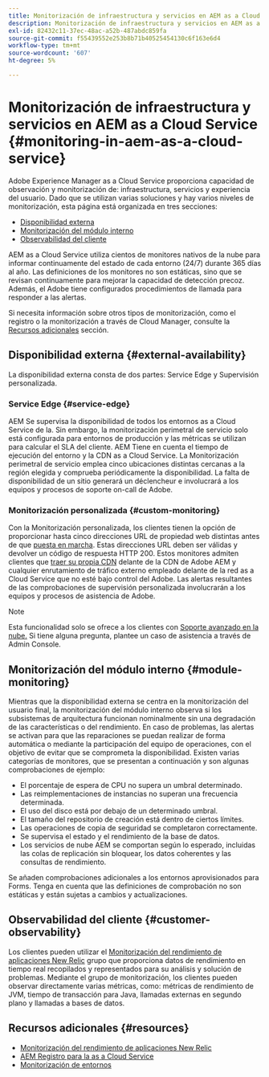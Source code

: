 ```yaml
---
title: Monitorización de infraestructura y servicios en AEM as a Cloud Service
description: Monitorización de infraestructura y servicios en AEM as a Cloud Service
exl-id: 82432c11-37ec-48ac-a52b-487abdc859fa
source-git-commit: f55439552e253b8b71b40525454130c6f163e6d4
workflow-type: tm+mt
source-wordcount: '607'
ht-degree: 5%

---
```


# Monitorización de infraestructura y servicios en AEM as a Cloud Service {#monitoring-in-aem-as-a-cloud-service}

Adobe Experience Manager as a Cloud Service proporciona capacidad de observación y monitorización de: infraestructura, servicios y experiencia del usuario. Dado que se utilizan varias soluciones y hay varios niveles de monitorización, esta página está organizada en tres secciones:

* [Disponibilidad externa](#external-availability)
* [Monitorización del módulo interno](#module-monitoring)
* [Observabilidad del cliente](#customer-observability)

AEM as a Cloud Service utiliza cientos de monitores nativos de la nube para informar continuamente del estado de cada entorno (24/7) durante 365 días al año. Las definiciones de los monitores no son estáticas, sino que se revisan continuamente para mejorar la capacidad de detección precoz. Además, el Adobe tiene configurados procedimientos de llamada para responder a las alertas.

Si necesita información sobre otros tipos de monitorización, como el registro o la monitorización a través de Cloud Manager, consulte la [Recursos adicionales](#resources) sección.

## Disponibilidad externa {#external-availability}

La disponibilidad externa consta de dos partes: Service Edge y Supervisión personalizada.

### Service Edge {#service-edge}

AEM Se supervisa la disponibilidad de todos los entornos as a Cloud Service de la. Sin embargo, la monitorización perimetral de servicio solo está configurada para entornos de producción y las métricas se utilizan para calcular el SLA del cliente. AEM Tiene en cuenta el tiempo de ejecución del entorno y la CDN as a Cloud Service. La Monitorización perimetral de servicio emplea cinco ubicaciones distintas cercanas a la región elegida y comprueba periódicamente la disponibilidad. La falta de disponibilidad de un sitio generará un déclencheur e involucrará a los equipos y procesos de soporte on-call de Adobe.

### Monitorización personalizada {#custom-monitoring}

Con la Monitorización personalizada, los clientes tienen la opción de proporcionar hasta cinco direcciones URL de propiedad web distintas antes de que [puesta en marcha](/help/journey-migration/go-live.md). Estas direcciones URL deben ser válidas y devolver un código de respuesta HTTP 200. Estos monitores admiten clientes que [traer su propia CDN](/help/implementing/dispatcher/cdn.md#point-to-point-CDN) delante de la CDN de Adobe AEM y cualquier enrutamiento de tráfico externo empleado delante de la red as a Cloud Service que no esté bajo control del Adobe. Las alertas resultantes de las comprobaciones de supervisión personalizada involucrarán a los equipos y procesos de asistencia de Adobe.

>[!NOTE]
>
> Esta funcionalidad solo se ofrece a los clientes con [Soporte avanzado en la nube.](https://experienceleague.adobe.com/docs/support-resources/data-sheets/overview.html#support-add-ons) Si tiene alguna pregunta, plantee un caso de asistencia a través de Admin Console.

## Monitorización del módulo interno {#module-monitoring}

Mientras que la disponibilidad externa se centra en la monitorización del usuario final, la monitorización del módulo interno observa si los subsistemas de arquitectura funcionan nominalmente sin una degradación de las características o del rendimiento. En caso de problemas, las alertas se activan para que las reparaciones se puedan realizar de forma automática o mediante la participación del equipo de operaciones, con el objetivo de evitar que se comprometa la disponibilidad. Existen varias categorías de monitores, que se presentan a continuación y son algunas comprobaciones de ejemplo:

* El porcentaje de espera de CPU no supera un umbral determinado.
* Las reimplementaciones de instancias no superan una frecuencia determinada.
* El uso del disco está por debajo de un determinado umbral.
* El tamaño del repositorio de creación está dentro de ciertos límites.
* Las operaciones de copia de seguridad se completaron correctamente.
* Se supervisa el estado y el rendimiento de la base de datos.
* Los servicios de nube AEM se comportan según lo esperado, incluidas las colas de replicación sin bloquear, los datos coherentes y las consultas de rendimiento.

Se añaden comprobaciones adicionales a los entornos aprovisionados para Forms. Tenga en cuenta que las definiciones de comprobación no son estáticas y están sujetas a cambios y actualizaciones.

## Observabilidad del cliente {#customer-observability}

Los clientes pueden utilizar el [Monitorización del rendimiento de aplicaciones New Relic](https://experienceleague.adobe.com/docs/experience-manager-cloud-service/content/implementing/using-cloud-manager/user-access-new-relic.html) grupo que proporciona datos de rendimiento en tiempo real recopilados y representados para su análisis y solución de problemas. Mediante el grupo de monitorización, los clientes pueden observar directamente varias métricas, como: métricas de rendimiento de JVM, tiempo de transacción para Java, llamadas externas en segundo plano y llamadas a bases de datos.

## Recursos adicionales {#resources}

* [Monitorización del rendimiento de aplicaciones New Relic](https://experienceleague.adobe.com/docs/experience-manager-cloud-service/content/implementing/using-cloud-manager/user-access-new-relic.html)
* [AEM Registro para la as a Cloud Service](https://experienceleague.adobe.com/docs/experience-manager-cloud-service/content/implementing/developing/logging.html)
* [Monitorización de entornos](https://experienceleague.adobe.com/docs/experience-manager-cloud-manager/content/using/monitoring-environments.html)
